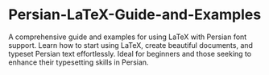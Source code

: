 # Persian-LaTeX-Guide-and-Examples
A comprehensive guide and examples for using LaTeX with Persian font support. Learn how to start using LaTeX, create beautiful documents, and typeset Persian text effortlessly. Ideal for beginners and those seeking to enhance their typesetting skills in Persian.
